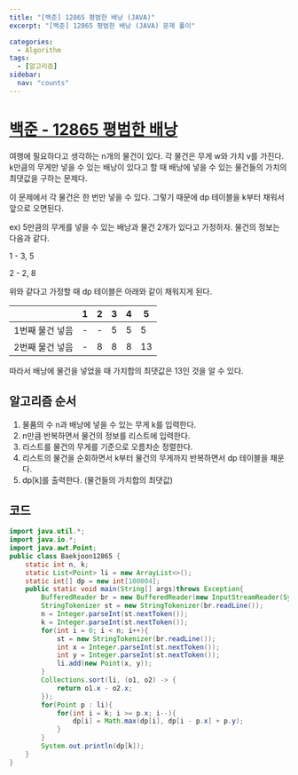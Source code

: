 ```yaml
---
title: "[백준] 12865 평범한 배낭 (JAVA)"
excerpt: "[백준] 12865 평범한 배낭 (JAVA) 문제 풀이"

categories:
  - Algorithm
tags:
  - [알고리즘]
sidebar:
  nav: "counts"
---
```


# [백준 - 12865 평범한 배낭](https://www.acmicpc.net/problem/12865)

여행에 필요하다고 생각하는 n개의 물건이 있다. 각 물건은 무게 w와 가치 v를 가진다. k만큼의 무게만 넣을 수 있는 배낭이 있다고 할 때 배낭에 넣을 수 있는 물건들의 가치의 최댓값을 구하는 문제다.

이 문제에서 각 물건은 한 번만 넣을 수 있다. 그렇기 때문에 dp 테이블을 k부터 채워서 앞으로 오면된다.

ex) 5만큼의 무게를 넣을 수 있는 배낭과 물건 2개가 있다고 가정하자. 물건의 정보는 다음과 같다.

1 - 3, 5

2 - 2, 8

위와 같다고 가정할 때 dp 테이블은 아래와 같이 채워지게 된다.

|                 | 1   | 2   | 3   | 4   | 5   |
| --------------- | --- | --- | --- | --- | --- |
| 1번째 물건 넣음 | -   | -   | 5   | 5   | 5   |
| 2번째 물건 넣음 | -   | 8   | 8   | 8   | 13  |

따라서 배낭에 물건을 넣었을 때 가치합의 최댓값은 13인 것을 알 수 있다.

## 알고리즘 순서

1. 물품의 수 n과 배낭에 넣을 수 있는 무게 k를 입력한다.
2. n만큼 반복하면서 물건의 정보를 리스트에 입력한다.
3. 리스트를 물건의 무게를 기준으로 오름차순 정렬한다.
4. 리스트의 물건을 순회하면서 k부터 물건의 무게까지 반복하면서 dp 테이블을 채운다.
5. dp[k]를 출력한다. (물건들의 가치합의 최댓값)

## 코드

```java
import java.util.*;
import java.io.*;
import java.awt.Point;
public class Baekjoon12865 {
    static int n, k;
    static List<Point> li = new ArrayList<>();
    static int[] dp = new int[100004];
    public static void main(String[] args)throws Exception{
        BufferedReader br = new BufferedReader(new InputStreamReader(System.in));
        StringTokenizer st = new StringTokenizer(br.readLine());
        n = Integer.parseInt(st.nextToken());
        k = Integer.parseInt(st.nextToken());
        for(int i = 0; i < n; i++){
            st = new StringTokenizer(br.readLine());
            int x = Integer.parseInt(st.nextToken());
            int y = Integer.parseInt(st.nextToken());
            li.add(new Point(x, y));
        }
        Collections.sort(li, (o1, o2) -> {
            return o1.x - o2.x;
        });
        for(Point p : li){
            for(int i = k; i >= p.x; i--){
                dp[i] = Math.max(dp[i], dp[i - p.x] + p.y);
            }
        }
        System.out.println(dp[k]);
    }
}
```
